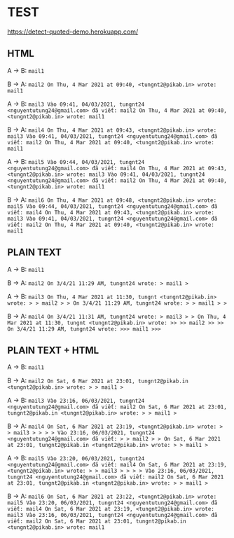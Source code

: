 # TEST

https://detect-quoted-demo.herokuapp.com/

## HTML 

A -> B: ```mail1```

B -> A: ```mail2 On Thu, 4 Mar 2021 at 09:40, <tungnt2@pikab.in> wrote: mail1```

A -> B: ```mail3 Vào 09:41, 04/03/2021, tungnt24 <nguyentutung24@gmail.com> đã viết: mail2 On Thu, 4 Mar 2021 at 09:40, <tungnt2@pikab.in> wrote: mail1```

B -> A: ```mail4 On Thu, 4 Mar 2021 at 09:43, <tungnt2@pikab.in> wrote: mail3 Vào 09:41, 04/03/2021, tungnt24 <nguyentutung24@gmail.com> đã viết: mail2 On Thu, 4 Mar 2021 at 09:40, <tungnt2@pikab.in> wrote: mail1```

A -> B: ```mail5 Vào 09:44, 04/03/2021, tungnt24 <nguyentutung24@gmail.com> đã viết: mail4 On Thu, 4 Mar 2021 at 09:43, <tungnt2@pikab.in> wrote: mail3 Vào 09:41, 04/03/2021, tungnt24 <nguyentutung24@gmail.com> đã viết: mail2 On Thu, 4 Mar 2021 at 09:40, <tungnt2@pikab.in> wrote: mail1```

B -> A: ```mail6 On Thu, 4 Mar 2021 at 09:48, <tungnt2@pikab.in> wrote: mail5 Vào 09:44, 04/03/2021, tungnt24 <nguyentutung24@gmail.com> đã viết: mail4 On Thu, 4 Mar 2021 at 09:43, <tungnt2@pikab.in> wrote: mail3 Vào 09:41, 04/03/2021, tungnt24 <nguyentutung24@gmail.com> đã viết: mail2 On Thu, 4 Mar 2021 at 09:40, <tungnt2@pikab.in> wrote: mail1```

## PLAIN TEXT

A -> B: ```mail1```

B -> A: ```mail2 On 3/4/21 11:29 AM, tungnt24 wrote: > mail1 >```

A -> B: ```mail3 On Thu, 4 Mar 2021 at 11:30, tungnt <tungnt2@pikab.in> wrote: > > mail2 > > On 3/4/21 11:29 AM, tungnt24 wrote: > > mail1 > >```

B -> A: ```mail4 On 3/4/21 11:31 AM, tungnt24 wrote: > mail3 > > On Thu, 4 Mar 2021 at 11:30, tungnt <tungnt2@pikab.in> wrote: >> >> mail2 >> >> On 3/4/21 11:29 AM, tungnt24 wrote: >>> mail1 >>>```


## PLAIN TEXT + HTML

A -> B: ```mail1```

B -> A: ```mail2 On Sat, 6 Mar 2021 at 23:01, tungnt2@pikab.in <tungnt2@pikab.in> wrote: > > mail1 >```

A -> B: ```mail3 Vào 23:16, 06/03/2021, tungnt24 <nguyentutung24@gmail.com> đã viết: mail2 On Sat, 6 Mar 2021 at 23:01, tungnt2@pikab.in <tungnt2@pikab.in> wrote: > > mail1 >```

B -> A: ```mail4 On Sat, 6 Mar 2021 at 23:19, <tungnt2@pikab.in> wrote: > > mail3 > > > > Vào 23:16, 06/03/2021, tungnt24 <nguyentutung24@gmail.com> đã viết: > > mail2 > > On Sat, 6 Mar 2021 at 23:01, tungnt2@pikab.in <tungnt2@pikab.in> wrote: > > mail1 >```

A -> B: ```mail5 Vào 23:20, 06/03/2021, tungnt24 <nguyentutung24@gmail.com> đã viết: mail4 On Sat, 6 Mar 2021 at 23:19, <tungnt2@pikab.in> wrote: > > mail3 > > > > Vào 23:16, 06/03/2021, tungnt24 <nguyentutung24@gmail.com> đã viết: mail2 On Sat, 6 Mar 2021 at 23:01, tungnt2@pikab.in <tungnt2@pikab.in> wrote: > > mail1 >```

B -> A: ```mail6 On Sat, 6 Mar 2021 at 23:22, <tungnt2@pikab.in> wrote: mail5 Vào 23:20, 06/03/2021, tungnt24 <nguyentutung24@gmail.com> đã viết: mail4 On Sat, 6 Mar 2021 at 23:19, <tungnt2@pikab.in> wrote: mail3 Vào 23:16, 06/03/2021, tungnt24 <nguyentutung24@gmail.com> đã viết: mail2 On Sat, 6 Mar 2021 at 23:01, tungnt2@pikab.in <tungnt2@pikab.in> wrote: mail1 ```
